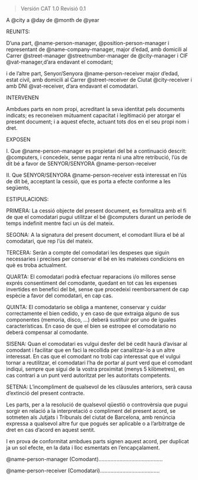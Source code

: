 > Versión CAT 1.0 Revisió 0.1

A @city a @day de @month de @year

REUNITS:

D’una part, @name-person-manager, @position-person-manager i representant de @name-company-manager, major d’edad, amb domicili al Carrer @street-manager @streetnumber-manager de @city-manager i CIF @vat-manager,d’ara endavant el comodant;

i de l’altre part, Senyor/Senyora @name-person-receiver major d’edad, estat civil, amb domicili al Carrer @street-receiver de Ciutat @city-receiver i amb DNI @vat-receiver, d’ara endavant el comodatari.

INTERVENEN

Ambdues parts en nom propi, acreditant la seva identitat pels documents indicats; es reconeixen mútuament capacitat i legitimació per atorgar el present document; i a aquest efecte, actuant tots dos en el seu propi nom i dret.

EXPOSEN

I. Que @name-person-manager es propietari del bé a continuació descrit: @computers, i concedeix, sense pagar renta ni una altre retribució, l’ús de dit bé a favor de SENYOR/SENYORA @name-person-receiver

II. Que SENYOR/SENYORA @name-person-receiver està interessat en l’ús de dit bé, acceptant la  cessió, que es porta a efecte conforme a les següents,

ESTIPULACIONS:

PRIMERA: La cessió objecte del present document, es formalitza amb el fi de que el comodatari pugui utilitzar el bé @computers durant un període de temps indefinit mentre faci un ús del mateix.

SEGONA: A la signatura del present document, el comodant lliura el bé al comodatari, que rep l’ús del mateix.

TERCERA: Seràn a compte del comodatari les despeses que siguin necessaries i precises per conservar el bé en les mateixes condicions en què es troba actualment.

QUARTA: El comodatari podrà efectuar reparacions i/o millores sense exprés consentiment del comodante, quedant en tot cas les expenses invertides en benefici del bé, sense que procedeixi reemborsament de cap espècie a favor del comodatari, en cap cas.

QUINTA: El comodatario se obliga a mantener, conservar y cuidar correctamente el bien cedido, y en caso de que extraiga alguno de sus componentes (memoria, disco, ...) deberá sustituir por uno de iguales características. En caso de que el bien se estropee el comodatario no deberá compensar al comodante.

SISENA: Quan el comodatari es vulgui desfer del bé cedit haurà d’avisar al comodant i facilitar que en faci la recollida per canalitzar-lo a un altre interessat. En cas que el comodant no trobi cap interessat que el vulgui tornar a reutilitzar, el comodatari l’ha de portar al punt verd
que el comodant indiqui, sempre que sigui de la vostra proximitat (menys 5 kilòmetres), en cas contrari a un punt verd autoritzat per les autoritats competents.

SETENA: L’incompliment de qualsevol de les clàusules anteriors, serà causa d’extinció del present contracte.

Les parts, per a la resolució de qualsevol qüestió o controvèrsia que pugui sorgir en relació a la interpretació o compliment del present acord, se sotmeten als Jutjats i Tribunals del ciutat de Barcelona, amb renúncia expressa a qualsevol altre fur que pogués ser aplicable o a l’arbitratge de dret en cas d’acord en aquest sentit.

I en prova de conformitat ambdues parts signen aquest acord, per duplicat ja un sol efecte, en la data i lloc esmentats en l’encapçalament.

@name-person-manager (Comodant)……………………………………. 

@name-person-receiver (Comodatari)………………………………….
